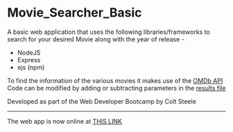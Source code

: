 # Movie_Searcher_Basic

A basic web application that uses the following libraries/frameworks to search for your desired Movie along with the year of release -
- NodeJS
- Express
- ejs (npm)

To find the information of the various movies it makes use of the [OMDb API](http://www.omdbapi.com/ "OMDb Homepage")
Code can be modified by adding or subtracting parameters in the [results file](https://github.com/pro-ady/Movie_Searcher_Basic/blob/master/views/results.ejs "result file")

Developed as part of the Web Developer Bootcamp by Colt Steele 

---

The web app is now online at [THIS LINK](https://movie-searcher-basic.herokuapp.com/ "Movie Searcher App")

